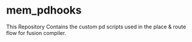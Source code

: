 # mem_pdhooks
This Repository Contains the custom pd scripts used in the place &amp; route flow for fusion compiler.
